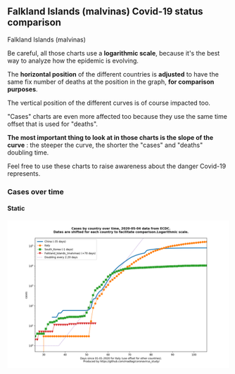 ## Falkland Islands (malvinas) Covid-19 status comparison 

Falkland Islands (malvinas)



Be careful, all those charts use a **logarithmic scale**, because it's the best way to analyze how the epidemic is evolving.
 
The **horizontal position** of the different countries is **adjusted** to have the same fix number of deaths at the position in the graph, **for comparison purposes**.

The vertical position of the different curves is of course impacted too.

"Cases" charts are even more affected too because they use the same time offset that is used for "deaths".

**The most important thing to look at in those charts is the slope of the curve** : the steeper the curve, the shorter the "cases" and "deaths" doubling time.

Feel free to use these charts to raise awareness about the danger Covid-19 represents. 


 
### Cases over time
 
#### Static
![Falkland Islands (malvinas) covid-19 cases static chart](https://raw.githubusercontent.com/madlag/coronavirus_study/master/notebooks/graphs/2020-05-04/countries/Falkland_Islands_(malvinas)/2020-05-04_Falkland_Islands_(malvinas)_cases.png "Falkland Islands (malvinas) covid-19 cases static chart")   

